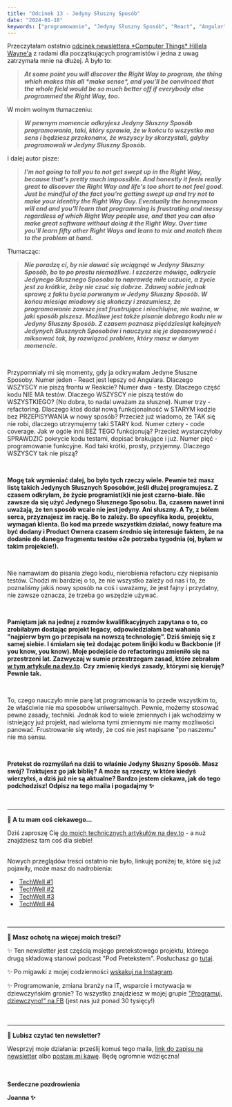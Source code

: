 ```yaml
---
title: "Odcinek 13 - Jedyny Słuszny Sposób"
date: "2024-01-18"
keywords: ["programowanie", "Jedyny Słuszny Sposób", "React", "Angular", "testy", "refactoring", "code coverage", "programowanie funkcyjne", "legacy code", "Backbone"]
---
```


<p>Przeczytałam ostatnio <span class="ml-rte-link-wrapper"><a href="https://buttondown.email/hillelwayne/archive/advice-for-new-software-devs-whove-read-all-those/" target="_blank">odcinek newslettera *Computer Things* Hillela Wayne'a</a></span>&nbsp;z radami dla początkujących programistów i jedna z uwag zatrzymała mnie na dłużej. A było to:
</p>
<blockquote><em><strong>
At some point you will discover the Right Way to program, the thing which makes this all *make sense*, and you'll be convinced that the whole field would be so much better off if everybody else programmed the Right Way, too.</strong></em></blockquote>
<p>W moim wolnym tłumaczeniu:</p>
<p></p>
<blockquote><p><em><strong>W pewnym momencie odkryjesz Jedyny Słuszny Sposób programowania, taki, który sprawia, że w końcu to wszystko ma sens i będziesz przekonanx, że wszyscy by skorzystali, gdyby programowali w Jedyny Słuszny Sposób.</strong><br></em></p></blockquote>
<p></p>
<p>I dalej autor pisze:</p>
<p>
    </p>
<blockquote>
      <p><em><strong>I'm not going to tell you to not get swept up in the Right Way, because that's pretty much impossible. And honestly it feels really great to discover the Right Way and life's too short to not feel good. Just be mindful of the fact you're getting swept up and try not to make your identity the Right Way Guy. Eventually the honeymoon will end and you'll learn that programming is frustrating and messy regardless of which Right Way people use, and that you can also make great software without doing it the Right Way. Over time you'll learn fifty other Right Ways and learn to mix and match them to the problem at hand.</strong></em><br></p>
    </blockquote>
<p></p>
<p>Tłumacząc:</p>
<p>
    </p>
<blockquote>
      <p><em><strong>Nie poradzę ci, by nie dawać się wciągnąć w Jedyny Słuszny Sposób, bo to po prostu niemożliwe. I szczerze mówiąc, odkrycie Jedynego Słusznego Sposobu to naprawdę miłe uczucie, a życie jest za krótkie, żeby nie czuć się dobrze. Zdawaj sobie jednak sprawę z faktu bycia porwanym w Jedyny Słuszny Sposób. W końcu miesiąc miodowy się skończy i zrozumiesz, że programowanie zawsze jest frustrujące i niechlujne, nie ważne, w jaki sposób piszesz. Możliwe jest także pisanie dobrego kodu nie w Jedyny Słuszny Sposób. Z czasem poznasz pięćdziesiąt kolejnych Jedynych Słusznych Sposobów i nauczysz się je dopasowywać i miksować tak, by rozwiązać problem, który masz w danym momencie.</strong></em><br></p>
    </blockquote>
<p></p>
<p><br></p>
<p>Przypomniały mi się momenty, gdy ja odkrywałam Jedyne Słuszne Sposoby. Numer jeden - React jest lepszy od Angulara. Dlaczego WSZYSCY nie piszą frontu w Reakcie? Numer dwa - testy. Dlaczego część kodu NIE MA testów. Dlaczego WSZYSCY nie piszą testów do WSZYSTKIEGO? (No dobra, to nadal uważam za słuszne). Numer trzy - refactoring. Dlaczego ktoś dodał nową funkcjonalność w STARYM kodzie bez PRZEPISYWANIA w nowy sposób? Przecież już wiadomo, że TAK się nie robi, dlaczego utrzymujemy taki STARY kod. Numer cztery - code coverage. Jak w ogóle inni BEZ TEGO funkcjonują? Przecież wystarczyłoby SPRAWDZIĆ pokrycie kodu testami, dopisać brakujące i już. Numer pięć - programowanie funkcyjne. Kod taki krótki, prosty, przyjemny. Dlaczego WSZYSCY tak nie piszą?</p>
<p><br></p>
<p> <strong>Mogę tak wymieniać dalej, bo było tych rzeczy wiele. Pewnie też masz listę takich Jedynych Słusznych Sposobów, jeśli dłużej programujesz. Z czasem odkryłam, że życie programist(k)i nie jest czarno-białe. Nie zawsze da się użyć Jedynego Słusznego Sposobu. Ba, czasem nawet inni uważają, że ten sposób wcale nie jest jedyny. Ani słuszny. A Ty, z bólem serca, przyznajesz im rację. Bo to zależy. Bo specyfika kodu, projektu, wymagań klienta. Bo kod ma przede wszystkim działać, nowy feature ma być dodany i Product Ownera czasem średnio się interesuje faktem, że na dodanie do danego fragmentu testów e2e potrzeba tygodnia (oj, byłam w takim projekcie!).</strong></p>
<p><br></p>
<p>Nie namawiam do pisania złego kodu, nierobienia refactoru czy niepisania testów. Chodzi mi bardziej o to, że nie wszystko zależy od nas i to, że poznaliśmy jakiś nowy sposób na coś i uważamy, że jest fajny i przydatny, nie zawsze oznacza, że trzeba go wszędzie używać.</p>
<p><strong><br></strong></p>
<p><strong>Pamiętam jak na jednej z rozmów kwalifikacyjnych zapytana o to, co zrobiłabym dostając projekt legacy, odpowiedziałam bez wahania "najpierw bym go przepisała na nowszą technologię". Dziś śmieję się z samej siebie. I śmiałam się też dodając potem linijki kodu w Backbonie (if you know, you know). Moje podejście do refactoringu zmieniło się na przestrzeni lat. Zazwyczaj w sumie przestrzegam zasad, które zebrałam <span class="ml-rte-link-wrapper"><a href="https://dev.to/joannaotmianowska/to-refactor-or-not-to-refactor-501n" target="_blank">w tym artykule na dev.to</a></span>. Czy zmienię kiedyś zasady, którymi się kieruję? Pewnie tak.</strong></p>
<p><br></p>
<p> To, czego nauczyło mnie parę lat programowania to przede wszystkim to, że właściwie nie ma sposobów uniwersalnych. Pewnie, możemy stosować pewne zasady, techniki. Jednak kod to wiele zmiennych i jak wchodzimy w istniejący już projekt, nad wieloma tymi zmiennymi nie mamy możliwości panować. Frustrowanie się wtedy, że coś nie jest napisane "po naszemu" nie ma sensu.</p>
<p><br></p>
<p> <strong>Pretekst do rozmyślań na dziś to właśnie Jedyny Słuszny Sposób. Masz swój? Traktujesz go jak biblię? A może są rzeczy, w które kiedyś wierzyłxś, a dziś już nie są aktualne? Bardzo jestem ciekawa, jak do tego podchodzisz! Odpisz na tego maila i pogadajmy&nbsp;✨</strong><br></p>
<p><strong><br></strong></p>
<hr>
<p><strong>🚀&nbsp;A tu mam coś ciekawego...</strong></p>
<p>Dziś zaproszę Cię <span class="ml-rte-link-wrapper"><a href="https://dev.to/joannaotmianowska" target="_blank">do moich technicznych artykułów na dev.to</a></span>&nbsp;- a nuż znajdziesz tam coś dla siebie!</p>
<p><br>Nowych przeglądów treści ostatnio nie było, linkuję poniżej te, które się już pojawiły, może masz do nadrobienia:</p>
<ul><li>&nbsp;<span class="ml-rte-link-wrapper"><a href="https://industrious-boursin-3b3.notion.site/TechWell-1-technologie-rozw-j-i-dobrostan-678d3768003a423da86a2632bb8c0cd9?pvs=4" target="_blank">TechWell #1</a></span></li><li>&nbsp;<a href="https://industrious-boursin-3b3.notion.site/TechWell-2-technologie-rozw-j-i-dobrostan-60ba0c29a9144b7baf32458cf88d56ad?pvs=4" target="_blank">TechWell #2</a></li><li>&nbsp;<a href="https://industrious-boursin-3b3.notion.site/TechWell-3-technologie-rozw-j-i-dobrostan-659cc05b7e4c4a04bb2f567fd1dc9034?pvs=4" target="_blank">TechWell #3</a></li><li>&nbsp;<a href="https://industrious-boursin-3b3.notion.site/TechWell-4-technologie-rozw-j-i-dobrostan-34b3f1f53f60489ba68e38ec9b057729?pvs=4" target="_blank">TechWell #4</a></li></ul>
<p><br></p>
<hr>
<p><strong>🌻&nbsp;Masz ochotę na więcej moich treści?</strong></p>
<p>✨&nbsp;Ten newsletter jest częścią mojego pretekstowego projektu, którego drugą składową stanowi podcast "Pod Pretekstem". Posłuchasz go <span class="ml-rte-link-wrapper"><a href="https://open.spotify.com/show/2clasOw1kmW2Ru0VHwtSyA?si=ddd8a8a7548d4e16" target="_blank">tutaj</a></span>.</p>
<p>✨ Po migawki z mojej codzienności <a href="https://www.instagram.com/joanna.otmianowska/" target="_blank">wskakuj na Instagram</a>.</p>
<p>✨ Programowanie, zmiana branży na IT, wsparcie i motywacja w dziewczyńskim gronie? To wszystko znajdziesz w mojej&nbsp;grupie <span class="ml-rte-link-wrapper"><a href="https://www.facebook.com/groups/programujdziewczyno" target="_blank">"Programuj, dziewczyno!" na FB</a></span> (jest nas już ponad 30 tysięcy!)<br><br><br></p>
<hr>
<p><strong> 💖&nbsp;Lubisz czytać ten newsletter?</strong>&nbsp;</p>
<p>Wesprzyj moje działania: prześlij komuś tego maila, <span class="ml-rte-link-wrapper"><a href="https://www.subscribepage.com/pretekst" target="_blank">link do zapisu na newsletter</a></span> albo <span class="ml-rte-link-wrapper"><a href="https://buycoffee.to/joannaotmianowska" target="_blank">postaw mi kawę</a></span>.&nbsp;Będę ogromnie wdzięczna!<br><strong><br></strong><br></p>
<p><strong>Serdeczne pozdrowienia</strong></p>
<p><strong>Joanna&nbsp;✨</strong><strong><br></strong>&nbsp;<br></p>